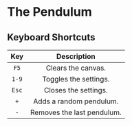 # The Pendulum

## Keyboard Shortcuts
|Key|Description|
|:---:|:---:|
| `F5` | Clears the canvas. |
| `1-9` | Toggles the settings. |
| `Esc` | Closes the settings. |
| `+` | Adds a random pendulum. |
| `-` | Removes the last pendulum. |